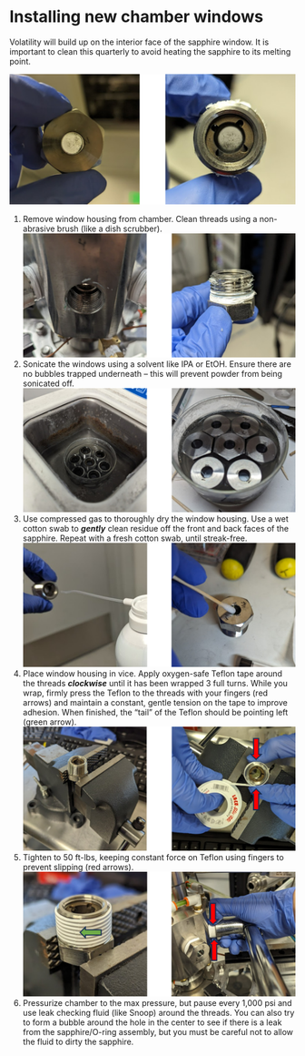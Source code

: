 # Installing new chamber windows

Volatility will build up on the interior face of the sapphire window. It is important to clean this quarterly to avoid heating the sapphire to its melting point.

![](../img/install_windows1.png)

1. Remove window housing from chamber. Clean threads using a non-abrasive brush (like a dish scrubber).
    ![](../img/install_windows2.png)
2. Sonicate the windows using a solvent like IPA or EtOH. Ensure there are no bubbles trapped underneath – this will prevent powder from being sonicated off.
    ![](../img/install_windows3.png)
4. Use compressed gas to thoroughly dry the window housing. Use a wet cotton swab to ***gently*** clean residue off the front and back faces of the sapphire. Repeat with a fresh cotton swab, until streak-free.
    ![](../img/install_windows4.png)
4. Place window housing in vice. Apply oxygen-safe Teflon tape around the threads ***clockwise*** until it has been wrapped 3 full turns. While you wrap, firmly press the Teflon to the threads with your fingers (red arrows) and maintain a constant, gentle tension on the tape to improve adhesion. When finished, the “tail” of the Teflon should be pointing left (green arrow).
    ![](../img/install_windows5.png)
5. Tighten to 50 ft-lbs, keeping constant force on Teflon using fingers to prevent slipping (red arrows).
    ![](../img/install_windows6.png)
6. Pressurize chamber to the max pressure, but pause every 1,000 psi and use leak checking fluid (like Snoop) around the threads. You can also try to form a bubble around the hole in the center to see if there is a leak from the sapphire/O-ring assembly, but you must be careful not to allow the fluid to dirty the sapphire.